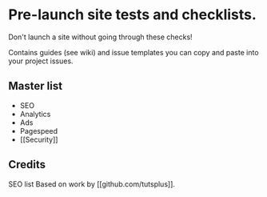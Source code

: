 # Pre-launch site tests and checklists.

Don't launch a site without going through these checks!

Contains guides (see wiki) and issue templates you can copy and paste into your project issues.

## Master list

  - SEO
  - Analytics
  - Ads
  - Pagespeed
  - [[Security]]

## Credits

SEO list Based on work by [[github.com/tutsplus]].
